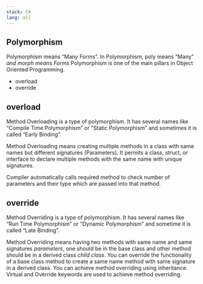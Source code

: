 ```yaml
---
stack: C#
lang: all
---
```


## Polymorphism
Polymorphism means “Many Forms”. In Polymorphism, poly means “Many” *and morph means Forms*
Polymorphism is one of the main pillars in Object Oriented Programming.
- overload
- override

## overload
Method Overloading is a type of polymorphism. It has several names like “Compile Time Polymorphism” or “Static Polymorphism” and sometimes it is called “Early Binding”.
 
Method Overloading means creating multiple methods in a class with same names but different signatures (Parameters). It permits a class, struct, or interface to declare multiple methods with the same name with unique signatures.
 
Compiler automatically calls required method to check number of parameters and their type which are passed into that method.

## override
Method Overriding is a type of polymorphism. It has several names like “Run Time Polymorphism” or “Dynamic Polymorphism” and sometime it is called “Late Binding”. 
 
Method Overriding means having two methods with same name and same signatures *parameters*, one should be in the base class and other method should be in a derived class *child class*. You can override the functionality of a base class method to create a same name method with same signature in a derived class. You can achieve method overriding using inheritance. Virtual and Override keywords are used to achieve method overriding.